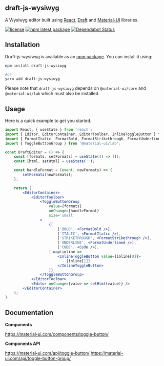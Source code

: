 ## draft-js-wysiwyg ##

A Wysiwyg editor built using [React](https://reactjs.org/), [Draft](https://draftjs.org/) and [Material-UI](https://material-ui.com/) libraries.

[![license](https://img.shields.io/badge/license-MIT-blue.svg)](https://github.com/romainleduc/draft-js-wysiwyg/blob/master/LICENSE)
[![npm latest package](https://img.shields.io/npm/v/draft-js-wysiwyg/latest.svg)](https://www.npmjs.com/package/draft-js-wysiwyg)
[![Dependabot Status](https://api.dependabot.com/badges/status?host=github&repo=romainleduc/draft-js-wysiwyg)](https://dependabot.com)

## Installation

Draft-js-wysiwyg is available as an [npm package](https://www.npmjs.com/package/draft-js-wysiwyg). You can install it using:

```sh
npm install draft-js-wysiwyg

#or
yarn add draft-js-wysiwyg
```

Please note that `draft-js-wysiwyg` depends on `@material-ui/core` and `@material-ui/lab` which must also be installed.

## Usage

Here is a quick example to get you started.

```jsx
import React, { useState } from 'react';
import { Editor, EditorContainer, EditorToolbar, InlineToggleButton } from 'draft-js-wysiwyg';
import { FormatItalic, FormatBold, FormatStrikethrough, FormatUnderlined, Code } from '@material-ui/icons';
import { ToggleButtonGroup } from '@material-ui/lab';

const DraftEditor = () => {
    const [formats, setFormats] = useState(() => []);
    const [html, setHtml] = useState('');

    const handleFormat = (event, newFormats) => {
        setFormats(newFormats);
    };

    return (
        <EditorContainer>
            <EditorToolbar>
                <ToggleButtonGroup
                    value={formats}
                    onChange={handleFormat}
                    size='small'
                >
                    {[
                        ['BOLD', <FormatBold />],
                        ['ITALIC', <FormatItalic />],
                        ['STRIKETHROUGH', <FormatStrikethrough />],
                        ['UNDERLINE', <FormatUnderlined />],
                        ['CODE', <Code />],
                    ].map(inline =>
                        <InlineToggleButton value={inline[0]}>
                            {inline[1]}
                        </InlineToggleButton>
                    )}
                </ToggleButtonGroup>
            </EditorToolbar>
            <Editor onChange={value => setHtml(value)} />
        </EditorContainer>
    );
}
```

## Documentation

**Components**

https://material-ui.com/components/toggle-button/

**Components API**

https://material-ui.com/api/toggle-button/
https://material-ui.com/api/toggle-button-group/
